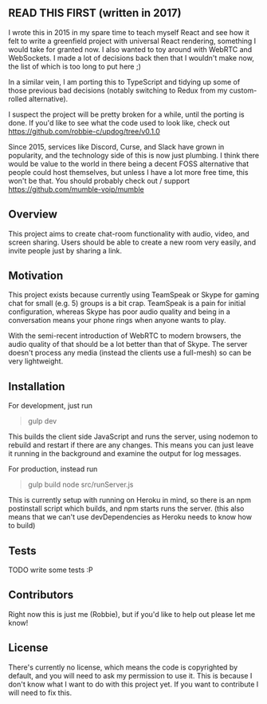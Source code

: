 ## READ THIS FIRST (written in 2017)

I wrote this in 2015 in my spare time to teach myself React and see how it felt to write a greenfield project with universal React rendering, something I would take for granted now. I also wanted to toy around with WebRTC and WebSockets. I made a lot of decisions back then that I wouldn't make now, the list of which is too long to put here ;)

In a similar vein, I am porting this to TypeScript and tidying up some of those previous bad decisions (notably switching to Redux from my custom-rolled alternative).
 
I suspect the project will be pretty broken for a while, until the porting is done. If you'd like to see what the code used to look like, check out https://github.com/robbie-c/updog/tree/v0.1.0

Since 2015, services like Discord, Curse, and Slack have grown in popularity, and the technology side of this is now just plumbing. I think there would be value to the world in there being a decent FOSS alternative that people could host themselves, but unless I have a lot more free time, this won't be that. You should probably check out / support https://github.com/mumble-voip/mumble

## Overview

This project aims to create chat-room functionality with audio, video, and screen sharing. Users should be able to create a new room very easily, and invite people just by sharing a link.

## Motivation

This project exists because currently using TeamSpeak or Skype for gaming chat for small (e.g. 5) groups is a bit crap. TeamSpeak is a pain for initial configuration, whereas Skype has poor audio quality and being in a conversation means your phone rings when anyone wants to play.

With the semi-recent introduction of WebRTC to modern browsers, the audio quality of that should be a lot better than that of Skype. The server doesn't process any media (instead the clients use a full-mesh) so can be very lightweight.

## Installation

For development, just run
> gulp dev

This builds the client side JavaScript and runs the server, using nodemon to rebuild and restart if there are any changes. This means you can just leave it running in the background and examine the output for log messages.

For production, instead run
> gulp build
> node src/runServer.js

This is currently setup with running on Heroku in mind, so there is an npm postinstall script which builds, and npm starts runs the server. (this also means that we can't use devDependencies as Heroku needs to know how to build)

## Tests

TODO write some tests :P

## Contributors

Right now this is just me (Robbie), but if you'd like to help out please let me know!

## License

There's currently no license, which means the code is copyrighted by default, and you will need to ask my permission to use it. This is because I don't know what I want to do with this project yet. If you want to contribute I will need to fix this.
